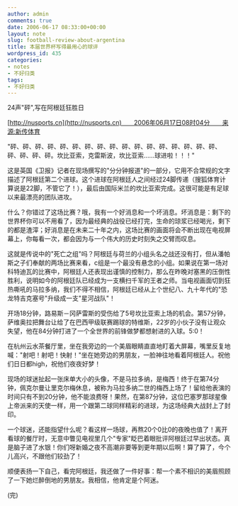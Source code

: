 ```yaml
---
author: admin
comments: true
date: 2006-06-17 08:33:00+00:00
layout: note
slug: football-review-about-argentina
title: 本届世界杯写得最用心的球评
wordpress_id: 435
categories:
- notes
- 不好归类
tags:
- 不好归类
---
```


24声"砰",写在阿根廷狂胜日

[http://nusports.cn](http://nusports.cn)　　2006年06月17日08时04分　　来源:新传体育

"砰、砰、砰、砰、砰、砰、砰、砰、砰、砰、砰、砰、砰、砰、砰、砰、砰、砰、砰、砰、砰。坎比亚索，克雷斯波，坎比亚索……球进啦！！！"

这是英国《卫报》记者在现场撰写的"分分钟报道"的一部分，它用不合常规的文字描述了阿根廷第二个进球。这个进球在阿根廷人之间经过24脚传递（搜狐体育计算说是22脚，不管它了！），最后由国际米兰的坎比亚索完成。这很可能是有足球以来最漂亮的团队进攻。

什么？你错过了这场比赛？哦，我有一个好消息和一个坏消息。坏消息是：剩下的世界杯你可以不用看了，因为最经典的战役已经打完，生命的琼浆已经喝光，剩下的都是渣滓；好消息是在未来二十年之内，这场比赛的画面将会不断出现在电视屏幕上，你每看一次，都会因为与一个伟大的历史时刻失之交臂而叹息。

这就是传说中的"死亡之组"吗？阿根廷与荷兰的小组头名之战还没有打，但从潘帕斯之子们奉献的两场比赛来看，c组是一个最没有悬念的小组。如果说在第一场对科特迪瓦的比赛中，阿根廷人还表现出谨慎的控制力，那么在昨晚对塞黑的压倒性胜利，说明如今的阿根廷队已经成为一支横扫千军的王者之师。当电视画面切到狂热嘶吼的马拉多纳，我们不得不相信，阿根廷已经从上个世纪八、九十年代的"恐龙特吉克塞号"升级成一支"星河战队"！

开场18分钟，路易斯－冈萨雷斯的受伤给了5号坎比亚索上场的机会。第57分钟，萨维奥拉把舞台让给了在巴西甲级联赛踢球的特维斯，22岁的小伙子没有让观众失望，他在84分钟打进了一个全世界的前锋做梦都想射进的入球。5:0！

在杭州云水茶餐厅里，坐在我旁边的一个美眉眼睛直直地盯着大屏幕，嘴里反复地喊："射吧！射吧！快射！"坐在她旁边的男朋友，一脸神往地看着阿根廷人。祝他们日日都high，祝他们夜夜好梦！

现场的球迷扯起一张床单大小的头像，不是马拉多纳，是梅西！终于在第74分钟，佩克尔曼让里克尔梅休息，被称为马拉多纳二世的梅西上场了！留给他表演的时间只有不到20分钟，他不能浪费呀！果然，在第87分钟，这位巴塞罗那球星像上帝派来的天使一样，用一个跟第二球同样精彩的进球，为这场经典大战封上了封印。

一个球迷，还能指望什么呢？看这样一场球，再熬20个0比0的夜晚也值了！离开看球的餐厅时，无意中瞥见电视里几个"专家"眨巴着眼批评阿根廷过早出状态。真是脑子进了水银！你们呀新婚之夜不高潮非要等到更年期以后啊！算了算了，今个儿高兴，不跟他们较劲了！

顺便表扬一下自己，看完阿根廷，我还做了一件好事：帮一个素不相识的美眉照顾了一下她烂醉倒地的男朋友。我相信，他肯定是个阿迷。

(完)
